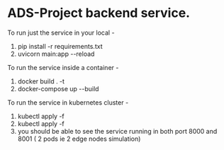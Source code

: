 # ADS-Project backend service.

To run just the service in your local - 
1. pip install -r requirements.txt
2. uvicorn main:app --reload

To run the service inside a container - 
1. docker build . -t <name> 
2. docker-compose up --build 

To run the service in kubernetes cluster - 
1. kubectl apply -f <your path to app_pods.yaml>
2. kubectl apply -f <your path to app_pods_service.yaml>
3. you should be able to see the service running in both port 8000 and 8001 ( 2 pods ie 2 edge nodes simulation)